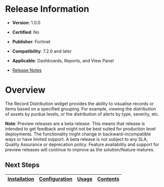 # Release Information

- **Version**: 1.0.0

- **Certified**: No

- **Publisher**: Fortinet  

- **Compatibility**: 7.2.0 and later

- **Applicable**: Dashboards, Reports, and View Panel

- [Release Notes](./widget/release_notes.md)


# Overview

The Record Distribution widget provides the ability to visualise records or items based on a specified grouping. For example, viewing the distribution of assets by purdue levels, or the distribution of alerts by type, severity, etc.

**Note**: Preview releases are a beta release. This means that release is intended to get feedback and might not be best suited for production level deployments. The functionality might change in backward-incompatible ways or have limited support. A beta release is not subject to any SLA, Quality Assurance or deprecation policy. Feature availability and support for preview releases will continue to improve as the solution/feature matures.

## Next Steps

| [Installation](./docs/setup.md#installation) | [Configuration](./docs/setup.md#configuration) | [Usage](./docs/usage.md) | [Contents](./docs/contents.md) |
|----------------------------------------------|------------------------------------------------|--------------------------|--------------------------------|
